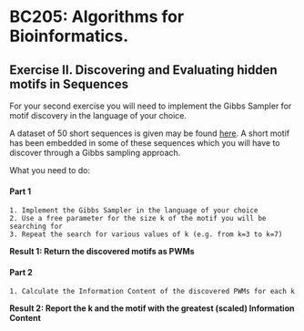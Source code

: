 # BC205: Algorithms for Bioinformatics.

## Exercise II. Discovering and Evaluating hidden motifs in Sequences

For your second exercise you will need to implement the Gibbs Sampler for motif discovery in the language of your choice. 

A dataset of 50 short sequences is given may be found [here](https://www.dropbox.com/s/w9cpq4bwsb90j1i/motifs_in_sequence.fa). 
A short motif has been embedded in some of these sequences which you will have to discover through a Gibbs sampling approach.

What you need to do:  

#### Part 1  

    1. Implement the Gibbs Sampler in the language of your choice   
    2. Use a free parameter for the size k of the motif you will be searching for   
    3. Repeat the search for various values of k (e.g. from k=3 to k=7)  

**Result 1: Return the discovered motifs as PWMs**

#### Part 2  

    1. Calculate the Information Content of the discovered PWMs for each k
  
**Result 2: Report the k and the motif with the greatest (scaled) Information Content**     
